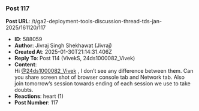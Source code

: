 ### Post 117
**Post URL**: /t/ga2-deployment-tools-discussion-thread-tds-jan-2025/161120/117
- **ID**: 588059
- **Author**: Jivraj Singh Shekhawat (Jivraj)
- **Created At**: 2025-01-30T21:14:31.406Z
- **Reply To**: Post 114 (VivekS, 24ds1000082_Vivek)
- **Content**:  
  Hi <a class="mention" href="/u/24ds1000082_vivek">@24ds1000082_Vivek</a> ,
I don’t see any difference between them. Can you share screen shot of browser console tab and Network tab. Also join tomorrow’s session towards ending of each session we use to take doubts.
- **Reactions**: heart (1)
- **Post Number**: 117

